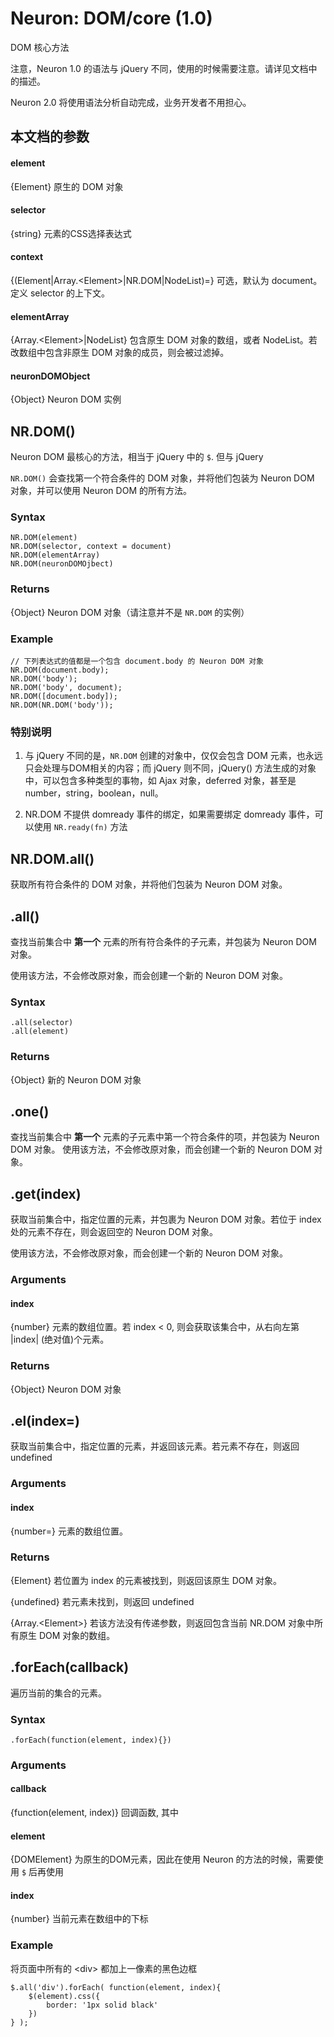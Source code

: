 Neuron: DOM/core (1.0)
====
DOM 核心方法

注意，Neuron 1.0 的语法与 jQuery 不同，使用的时候需要注意。请详见文档中的描述。

Neuron 2.0 将使用语法分析自动完成，业务开发者不用担心。

本文档的参数
----

#### element
{Element} 原生的 DOM 对象

#### selector
{string} 元素的CSS选择表达式

#### context
{(Element|Array.\<Element\>|NR.DOM|NodeList)=} 可选，默认为 document。定义 selector 的上下文。

#### elementArray
{Array.\<Element\>|NodeList} 包含原生 DOM 对象的数组，或者 NodeList。若改数组中包含非原生 DOM 对象的成员，则会被过滤掉。

#### neuronDOMObject
{Object} Neuron DOM 实例


NR.DOM()
----

Neuron DOM 最核心的方法，相当于 jQuery 中的 `$`. 但与 jQuery

`NR.DOM()` 会查找第一个符合条件的 DOM 对象，并将他们包装为 Neuron DOM 对象，并可以使用 Neuron DOM 的所有方法。


### Syntax
	
	NR.DOM(element)
	NR.DOM(selector, context = document)
	NR.DOM(elementArray)
	NR.DOM(neuronDOMOjbect)


### Returns
{Object} Neuron DOM 对象（请注意并不是 `NR.DOM` 的实例）

### Example

	// 下列表达式的值都是一个包含 document.body 的 Neuron DOM 对象
	NR.DOM(document.body);
	NR.DOM('body');
	NR.DOM('body', document);
	NR.DOM([document.body]);
	NR.DOM(NR.DOM('body'));
	
### 特别说明
1. 与 jQuery 不同的是，`NR.DOM` 创建的对象中，仅仅会包含 DOM 元素，也永远只会处理与DOM相关的内容；而 jQuery 则不同，jQuery() 方法生成的对象中，可以包含多种类型的事物，如 Ajax 对象，deferred 对象，甚至是 number，string，boolean，null。

2. NR.DOM 不提供 domready 事件的绑定，如果需要绑定 domready 事件，可以使用 `NR.ready(fn)` 方法


NR.DOM.all()
----
获取所有符合条件的 DOM 对象，并将他们包装为 Neuron DOM 对象。



.all()
----
查找当前集合中 **第一个** 元素的所有符合条件的子元素，并包装为 Neuron DOM 对象。

使用该方法，不会修改原对象，而会创建一个新的 Neuron DOM 对象。

### Syntax
	.all(selector)
	.all(element)

### Returns
{Object} 新的 Neuron DOM 对象


.one()
----
查找当前集合中 **第一个** 元素的子元素中第一个符合条件的项，并包装为 Neuron DOM 对象。
使用该方法，不会修改原对象，而会创建一个新的 Neuron DOM 对象。
	

.get(index)
----

获取当前集合中，指定位置的元素，并包裹为 Neuron DOM 对象。若位于 index 处的元素不存在，则会返回空的 Neuron DOM 对象。

使用该方法，不会修改原对象，而会创建一个新的 Neuron DOM 对象。

### Arguments
#### index
{number} 元素的数组位置。若 index < 0, 则会获取该集合中，从右向左第 |index| (绝对值)个元素。

### Returns
{Object} Neuron DOM 对象

.el(index=)
----

获取当前集合中，指定位置的元素，并返回该元素。若元素不存在，则返回 undefined

### Arguments
#### index
{number=} 元素的数组位置。

### Returns
{Element} 若位置为 index 的元素被找到，则返回该原生 DOM 对象。

{undefined} 若元素未找到，则返回 undefined

{Array.\<Element\>} 若该方法没有传递参数，则返回包含当前 NR.DOM 对象中所有原生 DOM 对象的数组。


.forEach(callback)
----
遍历当前的集合的元素。

### Syntax
	
	.forEach(function(element, index){})
	
### Arguments
#### callback
{function(element, index)} 回调函数, 其中

#### element
{DOMElement} 为原生的DOM元素，因此在使用 Neuron 的方法的时候，需要使用 `$` 后再使用

#### index
{number} 当前元素在数组中的下标

### Example
将页面中所有的 \<div\> 都加上一像素的黑色边框

	$.all('div').forEach( function(element, index){
		$(element).css({
			border: '1px solid black'
		})
	} );